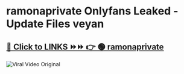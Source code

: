 
 # ramonaprivate Onlyfans Leaked - Update Files veyan

## <h2><a href="https://clipsfans.com/ramonaprivate&ref=git">🔗 Click to LINKS ⏩⏩ 👉 🟢 ramonaprivate </a></h2>

<a href="https://clipsfans.com/ramonaprivate&ref=git" rel="nofollow" data-target="animated-image.originalLink"><img src="https://i.ibb.co.com/xMMVF88/686577567.gif" alt="Viral Video Original" style="max-width: 100%; display: inline-block;" data-target="animated-image.originalImage"></a>

